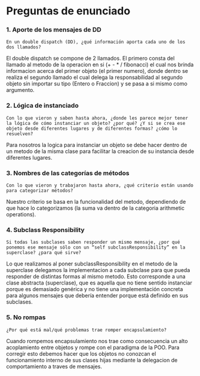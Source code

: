 ﻿# Preguntas de enunciado

### 1. Aporte de los mensajes de DD
    En un double dispatch (DD), ¿qué información aporta cada uno de los dos llamados?

El double dispatch se compone de 2 llamados. El primero consta del llamado al metodo de la operacion en si (+ - * / fibonacci) el cual nos brinda informacion acerca del primer objeto (el primer numero), donde dentro se realiza el segundo llamado el cual delega la responsabilidad al segundo objeto sin importar su tipo (Entero o Fraccion) y se pasa a si mismo como argumento.


### 2. Lógica de instanciado
    Con lo que vieron y saben hasta ahora, ¿donde les parece mejor tener la lógica de cómo instanciar un objeto? ¿por qué? ¿Y si se crea ese objeto desde diferentes lugares y de diferentes formas? ¿cómo lo resuelven?

Para nosotros la logica para instanciar un objeto se debe hacer dentro de un metodo de la misma clase para facilitar la creacion de su instancia desde diferentes lugares.

### 3. Nombres de las categorías de métodos
    Con lo que vieron y trabajaron hasta ahora, ¿qué criterio están usando para categorizar métodos?

Nuestro criterio se basa en la funcionalidad del metodo, dependiendo de que hace lo categorizamos (la suma va dentro de la categoria arithmetic operations).

### 4. Subclass Responsibility
    Si todas las subclases saben responder un mismo mensaje, ¿por qué ponemos ese mensaje sólo con un “self subclassResponsibility” en la superclase? ¿para qué sirve?

Lo que realizamos al poner subclassResponsibility en el metodo de la superclase delegamos la implementacion a cada subclase para que pueda responder de distintas formas al mismo metodo. Esto corresponde a una clase abstracta (superclase), que es aquella que no tiene sentido instanciar porque es demasiado genérica y no tiene una implementación concreta para algunos mensajes que debería entender porque está definido en sus subclases.

### 5. No rompas
    ¿Por qué está mal/qué problemas trae romper encapsulamiento?

Cuando rompemos encapsulamiento nos trae como consecuencia un alto acoplamiento entre objetos y rompe con el paradigma de la POO. Para corregir esto debemos hacer que los objetos no conozcan el funcionamiento interno de sus clases hijas mediante la delegacion de comportamiento a traves de mensajes.